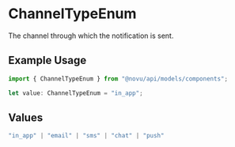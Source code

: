 # ChannelTypeEnum

The channel through which the notification is sent.

## Example Usage

```typescript
import { ChannelTypeEnum } from "@novu/api/models/components";

let value: ChannelTypeEnum = "in_app";
```

## Values

```typescript
"in_app" | "email" | "sms" | "chat" | "push"
```